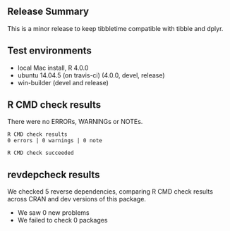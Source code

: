 ## Release Summary

This is a minor release to keep tibbletime compatible with tibble and dplyr.

## Test environments
* local Mac install, R 4.0.0
* ubuntu 14.04.5 (on travis-ci) (4.0.0, devel, release)
* win-builder (devel and release)

## R CMD check results

There were no ERRORs, WARNINGs or NOTEs.

    R CMD check results
    0 errors | 0 warnings | 0 note 

    R CMD check succeeded

## revdepcheck results

We checked 5 reverse dependencies, comparing R CMD check results across CRAN and dev versions of this package.

 * We saw 0 new problems
 * We failed to check 0 packages
